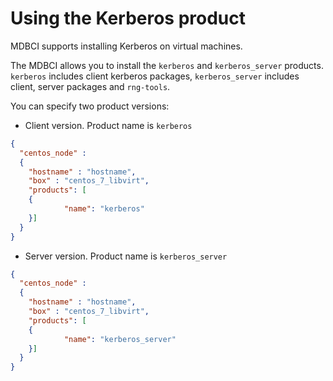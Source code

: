 # Using the Kerberos product
MDBCI supports installing Kerberos on virtual machines.

The MDBCI allows you to install the `kerberos` and `kerberos_server` products.
`kerberos` includes client kerberos packages, `kerberos_server` includes client, server packages and `rng-tools`.

You can specify two product versions:
* Client version. Product name is `kerberos`
```json
{
  "centos_node" :
  {
    "hostname" : "hostname",
    "box" : "centos_7_libvirt",
    "products": [
    {
            "name": "kerberos"
    }]
  }
}
```
* Server version. Product name is `kerberos_server`
```json
{
  "centos_node" :
  {
    "hostname" : "hostname",
    "box" : "centos_7_libvirt",
    "products": [
    {
            "name": "kerberos_server"
    }]
  }
}
```
